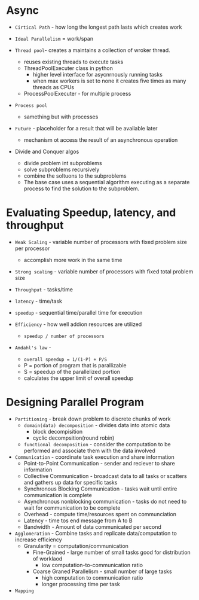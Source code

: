 # Async

- `Cirtical Path` - how long the longest path lasts which creates work
- `Ideal Parallelism` = work/span
- `Thread pool`- creates a maintains a collection of wroker thread.
  - reuses existing threads to execute tasks
  - ThreadPoolExecuter class in python
    - higher level interface for asycnrnously running tasks
    - when max workers is set to none it creates five times as many threads as CPUs
  - ProcessPoolExecuter - for multiple process
- `Process pool`
  - samething but with processes
- `Future` - placeholder for a result that will be available later
  - mechanism ot access the result of an asynchronous operation

- Divide and Conquer algos
  - divide problem int subproblems
  - solve subproblems recursively
  - combine the soltuons to the subproblems
  - The base case uses a sequential algorithm executing as a separate process to find the solution to the subproblem.

# Evaluating Speedup, latency, and throughput

- `Weak Scaling` - variable number of processors with fixed problem size per processor
  - accomplish more work in the same time
- `Strong scaling` - variable number of processors with fixed total problem size
- `Throughput` - tasks/time
- `latency` - time/task
- `speedup` - sequential time/parallel time for execution
- `Efficiency` - how well addion resources are utilized
  - `speedup / number of processors`

- `Amdahl's law` - 
  - `overall speedup = 1/(1-P) + P/S`
  - P = portion of program that is parallizable
  - S = speedup of the parallelized portion
  - calculates the upper limit of overall speedup

# Designing Parallel Program

- `Partitioning` - break down problem to discrete chunks of work
  - `domain(data) decomposition` - divides data into atomic data
    - block decompisition
    - cyclic decompsition(round robin)
  - `functional decomposition` - consider the computation to be performed and associate them with the data involved
- `Communication` - coordinate task execution and share information
  - Point-to-Point Communication - sender and reciever to share information
  - Collective Communication - broadcast data to all tasks or scatters and gathers up data for specific tasks
  - Synchronous Blocking Communication - tasks wait until entire communication is complete
  - Asynchronous nonblocking communication - tasks do not need to wait for communication to be complete
  - Overhead - compute time/resources spent on communciation
  - Latency - time tos end message from A to B
  - Bandwidth - Amount of data communicated per second
- `Agglomeration` - Combine tasks and replicate data/computation to increase efficiency
  - Granularity = computation/communication
    - Fine-Grained - large number of small tasks good for distribution of worklaod
      - low computation-to-communication ratio
    - Coarse Graned Parallelism - small number of large tasks
      - high computation to communication ratio
      - longer processing time per task
- `Mapping`